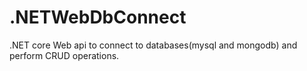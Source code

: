# .NETWebDbConnect
.NET core Web api to connect to databases(mysql and mongodb) and perform CRUD operations.
